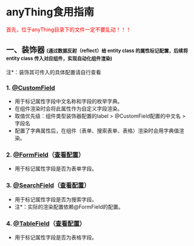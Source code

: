 # anyThing食用指南

<font style="color: red">首先，位于anyThing目录下的文件一定不要乱动！！！</font>

## 一、装饰器 <font size="2">(通过数据反射（reflect）给 entity class 的属性标记配置，后续将 entity class 传入对应组件，实现自动化组件渲染)</font>

注*：装饰其可传入的具体配置请自行查看

### 1. [@CustomField](./decorator/CustomField.ts)

- 用于标记属性字段中文名称和字段的枚举字典。
- 在组件渲染时会将此属性作为自定义字段渲染。
- 取值优先级：组件类型装饰器配置的label > @CustomField配置的中文名 > 字段名
- 配置了字典属性后，在组件（表单、搜索表单、表格）渲染时会用字典值渲染。

### 2. [@FormField](./decorator/FormField.ts)（[查看配置](./interface/IFormFieldConfig.ts)）

- 用于标记属性字段是否为表单字段。

### 3. [@SearchField](./decorator/SearchField.ts)（[查看配置](./interface/ISearchFieldConfig.ts)）

- 用于标记属性字段是否为搜索字段。
- 注*：实际的渲染配置依赖@FormField的配置。

### 4. [@TableField](./decorator/TableField.ts)（[查看配置](./interface/ITableFieldConfig.ts)）

- 用于标记属性字段是否为表格字段。
